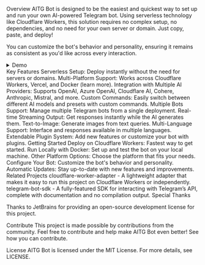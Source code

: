 Overview
AITG Bot is designed to be the easiest and quickest way to set up and run your own AI-powered Telegram bot. Using serverless technology like Cloudflare Workers, this solution requires no complex setup, no dependencies, and no need for your own server or domain. Just copy, paste, and deploy!

You can customize the bot's behavior and personality, ensuring it remains as consistent as you'd like across every interaction.

<details> <summary>Demo</summary> <img style="max-width: 600px;" alt="demo image" src="./doc/demo.jpg"> </details>
Key Features
Serverless Setup: Deploy instantly without the need for servers or domains.
Multi-Platform Support: Works across Cloudflare Workers, Vercel, and Docker (learn more).
Integration with Multiple AI Providers: Supports OpenAI, Azure OpenAI, Cloudflare AI, Cohere, Anthropic, Mistral, and more.
Custom Commands: Easily switch between different AI models and presets with custom commands.
Multiple Bots Support: Manage multiple Telegram bots from a single deployment.
Real-time Streaming Output: Get responses instantly while the AI generates them.
Text-to-Image: Generate images from text queries.
Multi-Language Support: Interface and responses available in multiple languages.
Extendable Plugin System: Add new features or customize your bot with plugins.
Getting Started
Deploy on Cloudflare Workers: Fastest way to get started.
Run Locally with Docker: Set up and test the bot on your local machine.
Other Platform Options: Choose the platform that fits your needs.
Configure Your Bot: Customize the bot's behavior and personality.
Automatic Updates: Stay up-to-date with new features and improvements.
Related Projects
cloudflare-worker-adapter - A lightweight adapter that makes it easy to run this project on Cloudflare Workers or independently.
telegram-bot-sdk - A fully-featured SDK for interacting with Telegram’s API, complete with documentation and no compilation output.
Special Thanks


Thanks to JetBrains for providing an open-source development license for this project.

Contribute
This project is made possible by contributions from the community. Feel free to contribute and help make AITG Bot even better! See how you can contribute.

License
AITG Bot is licensed under the MIT License. For more details, see LICENSE.